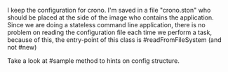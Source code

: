 I keep the configuration for crono. 
I'm saved in a file "crono.ston" who should be placed at the side of the image who contains the application.
Since we are doing a stateless command line application, there is no problem on reading the configuration file each time we perform a task, because of this, the entry-point of this class is #readFromFileSystem (and not #new)

Take a look at #sample method to hints on config structure.